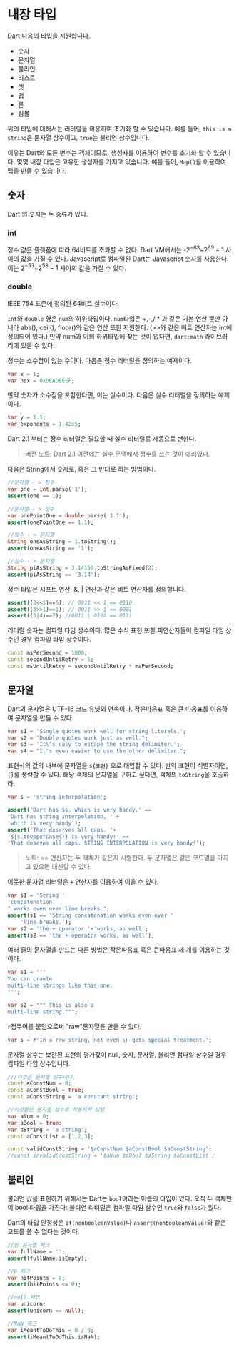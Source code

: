 # 내장 타입

Dart 다음의 타입을 지원합니다.

- 숫자
- 문자열
- 불리언
- 리스트
- 셋
- 맵
- 룬
- 심볼

위의 타입에 대해서는 리터럴을 이용하여 초기화 할 수 있습니다. 예를 들어, `this is a string`은 문자열 상수이고, `true`는 불리언 상수입니다.

이유는 Dart의 모든 변수는 객체이므로, 생성자를 이용하여 변수를 초기화 할 수 있습니다. 몇몇 내장 타입은 고유한 생성자를 가지고 있습니다. 예를 들어, `Map()`을 이용하여 맵을 만들 수 있습니다.

## 숫자

Dart 의 숫자는 두 종류가 있다.

### int

정수 값은 플랫폼에 따라 64비트를 초과할 수 없다. Dart VM에서는 -2$^{-63}$~2$^{63}-1$ 사이의 값을 가질 수 있다. Javascript로 컴파일된 Dart는 Javascript 숫자를 사용한다. 이는 2$^{-53}$~2$^{53}-1$ 사이의 값을 가질 수 있다.

### double

IEEE 754 표준에 정의된 64비트 실수이다.

`int`와 `double` 형은 `num`의 하위타입이다. `num`타입은 +,-,/,* 과 같은 기본 연산 뿐만 아니라 abs(), ceil(), floor()와 같은 연산 또한 지원한다. (>>와 같은 비트 연산자는 int에 정의되어 있다.) 만약 num과 이의 하위타입에 찾는 것이 없다면, `dart:math` 라이브러리에 있을 수 있다.

정수는 소수점이 없는 수이다. 다음은 정수 리터럴을 정의하는 예제이다.
```dart
var x = 1;
var hex = 0xDEADBEEF;
```
만약 숫자가 소수점을 포함한다면, 이는 실수이다. 다음은 실수 리터럴을 정의하는 예제이다.
```dart
var y = 1.1;
var exponents = 1.42e5;
```

Dart 2.1 부터는 정수 리터럴은 필요할 때 실수 리터럴로 자동으로 변한다.
> 버전 노트: Dart 2.1 이전에는 실수 문맥에서 정수를 쓰는 것이 에러였다.

다음은 String에서 숫자로, 혹은 그 반대로 하는 방법이다.
```dart
//문자열 - > 정수
var one = int.parse('1');
assert(one == 1);

//문자열 - > 실수
var onePointOne = double.parse('1.1');
assert(onePointOne == 1.1);

//정수 - > 문자열
String oneAsString = 1.toString();
assert(oneAsString == '1');

//실수 - > 문자열
String piAsString = 3.14159.toStringAsFixed(2);
assert(piAsString == '3.14');
```

정수 타입은 시프트 연산, &, | 연산과 같은 비트 연산자를 정의합니다.
```dart
assert((3<<1)==6); // 0011 << 1 == 0110
assert((3>>1)==1); // 0011 >> 1 == 0001
assert((3|4)==7); //0011 | 0100 == 0111
```
리터럴 숫자는 컴파일 타임 상수이다. 많은 수식 표현 또한 피연산자들이 컴파일 타임 상수인 경우 컴파일 타임 상수이다.
```dart
const msPerSecond = 1000;
const secondUntilRetry = 5;
const msUntilRetry = secondUntilRetry * msPerSecond;
```
## 문자열

Dart의 문자열은 UTF-16 코드 유닛의 연속이다. 작은따음표 혹은 큰 따옴표를 이용하여 문자열을 만들 수 있다.
```dart
var s1 = 'Single quotes work well for string literals.';
var s2 = "Double quotes work just as well.";
var s3 = 'It\'s easy to escape the string delimiter.';
var s4 = "It's even easier to use the other delimiter.";
```
표현식의 값의 내부에 문자열을 `${표현}` 으로 대입할 수 있다. 만약 표현이 식별자이면, `{}`를 생략할 수 있다. 해당 객체의 문자열을 구하고 싶다면, 객체의 `toString`을 호출하라.
```dart
var s = 'string interpolation';

assert('Dart has $s, which is very handy.' ==
'Dart has string interpolation, ' +
'which is very handy');
assert('That deserves all caps. '+
'${s.toUpperCase()} is very handy!' == 
'That deseves all caps. STRING INTERPOLATION is very handy!');
```

> 노트: == 연산자는 두 객체가 같은지 시험한다. 두 문자열은 같은 코드열을 가지고 있으면 대신할 수 있다.

이웃한 문자열 리터럴은 `+` 연산자를 이용하여 이을 수 있다.
```dart
var s1 = 'String '
'concatenation'
" works even over line breaks.";
assert(s1 == 'String concatenation works even over '
    'line breaks.');
var s2 = 'the + operator '+'works, as well';
assert(s2 == 'the + operator works, as well');
```
여러 줄의 문자열을 만드는 다른 방법은 작은따음표 혹은 큰따옴표 세 개를 이용하는 것이다.
```dart
var s1 = '''
You can craete
multi-line strings like this one.
''';

var s2 = """ This is also a
multi-line string.""";
```
`r`접두어를 붙임으로써 "raw"문자열을 만들 수 있다.
```dart
var s = r'In a raw string, not even \n gets special treatment.';
```

문자열 상수는 보간된 표현의 평가값이 null, 숫자, 문자열, 불리언 컴파일 상수일 경우 컴파일 타임 상수입니다.
```dart
///이것은 문자열 상수이다.
const aConstNum = 0;
const aConstBool = true;
const aConstString = 'a constant string';

//이것들은 문자열 상수로 작동하지 않음
var aNum = 0;
var aBool = true;
var aString = 'a string';
const aConstList = [1,2,3];

const validConstString = '$aConstNum $aConstBool $aConstString';
//const invalidConstString = '$aNum $aBool $aString $aConstList';
```

## 불리언

불리언 값을 표현하기 위해서는 Dart는 `bool`이라는 이름의 타입이 있다. 오직 두 객체만이 bool 타입을 가진다: 불리언 리터럴은 컴파일 타임 상수인  `true`와 `false`가 있다.

Dart의 타입 안정성은 `if(nonbooleanValue)`나 `assert(nonbooleanValue)`와 같은 코드를 쓸 수 없다는 것이다.
```dart
//빈 문자열 체크
var fullName = '';
assert(fullName.isEmpty);

//0 체크
var hitPoints = 0;
assert(hitPoints <= 0);

//null 체크
var unicorn;
assert(unicorn == null);

//NaN 체크
var iMeantToDoThis = 0 / 0;
assert(iMeantToDoThis.isNaN);
```